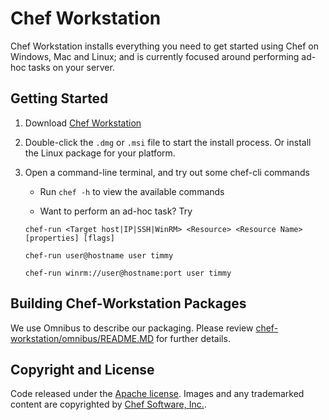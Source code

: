 Chef Workstation
==================================

Chef Workstation installs everything you need to get started using Chef on Windows, Mac and Linux; and is currently focused around performing ad-hoc tasks on your server.

## Getting Started

1. Download [Chef Workstation](https://downloads.chef.io/chef-workstation)

2. Double-click the `.dmg` or `.msi` file to start the install process. Or install the Linux package for your platform.

3. Open a command-line terminal, and try out some chef-cli commands

   * Run `chef -h` to view the available commands

   * Want to perform an ad-hoc task? Try

    `chef-run <Target host|IP|SSH|WinRM> <Resource> <Resource Name> [properties] [flags]`

    `chef-run user@hostname user timmy`

    `chef-run winrm://user@hostname:port user timmy`

## Building Chef-Workstation Packages

We use Omnibus to describe our packaging. Please review [chef-workstation/omnibus/README.MD](https://github.com/chef/chef-workstation/tree/master/omnibus) for further details.

## Copyright and License

Code released under the [Apache license](LICENSE). Images and any trademarked content are copyrighted by [Chef Software, Inc.](https://www.chef.io).
